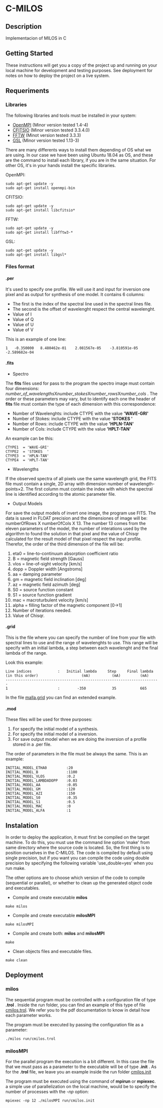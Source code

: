 # C-MILOS


## Description 

Implementacion of MILOS in C 


## Getting Started

These instructions will get you a copy of the project up and running on your local machine for development and testing purposes. See deployment for notes on how to deploy the project on a live system.


## Requeriments 

### Libraries

The following libraries and tools must be installed in your system: 

- [OpenMPI](https://www.open-mpi.org/) (Minor version tested 1.4-4)
- [CFITSIO](https://heasarc.gsfc.nasa.gov/fitsio/) (Minor version tested 3.3.4.0)
- [FFTW](http://www.fftw.org/)  (Minot version tested 3.3.3)
- [GSL](https://www.gnu.org/software/gsl/) (Minor version tested 1.13-3)
  
There are many differents ways to install them depending of OS what we are using. In our case we have been using Ubuntu 18.04 as OS, and these are the command to install each library, if you are in the same situation. For other OS, it's in your hands install the specific libraries.

OpenMPI: 

```
sudo apt-get update -y 
sudo apt-get install openmpi-bin
```

CFITSIO:

```
sudo apt-get update -y 
sudo apt-get install libcfitsio*
```

FFTW:

```
sudo apt-get update -y 
sudo apt-get install libfftw3-*
```

GSL:

```
sudo apt-get update -y 
sudo apt-get install libgsl*
```

### Files format

#### .per

It's used to specify one profile. We will use it and input for inversion one pixel and as output for synthesis of one model.
It contains 6 columns:

* The first is the index of the spectral line used in the spectral lines file.
* The second is the offset of wavelenght respect the central wavelenght. 
* Value of I
* Value of Q
* Value of U
* Value of V

This is an example of one line: 

```
1	-0.350000	8.480462e-01	2.081567e-05	-3.810591e-05	-2.589682e-04
```


#### .fits 

* Spectro 

The **fits** files used for pass to the program the spectro image must contain four dimensions: *number_of_wavelengths*X*number_stokes*X*number_rows*X*number_cols* . The order or these parameters may vary, but to identify each one the header of **fits** file must contain the type of each dimension with this correspondence:

  - Number of Wavelenghts: include CTYPE with the value **'WAVE-GRI'**
  - Number of Stokes: include CTYPE with the value **'STOKES  '**
  - Number of Rows: include CTYPE with the value **'HPLN-TAN'**
  - Number of Cols: include CTYPE with the value **'HPLT-TAN'**

An example can be this:

```
CTYPE1  = 'WAVE-GRI'
CTYPE2  = 'STOKES  '
CTYPE3  = 'HPLN-TAN' 
CTYPE4  = 'HPLT-TAN'  
```

* Wavelengths

If the observed spectra of all pixels use the same wavelength grid, the FITS file must contain a single, 2D array with dimension number of wavelength-points×2. The first column must contain the index with which the spectral line is identified according to the atomic parameter file.

* Output Models 

For save the output models of invert one image, the program use FITS. The data is saved in FLOAT precision and the dimensiones of image will be: numberOfRows X numberOfCols X 13. The number 13 comes from the eleven parameters of the model, the number of interations used by the algorithm to found the solution in that pixel and the value of Chisqr calculated for the result model of that pixel respect the input profile. Therefor, the order of the third dimension of the file will be: 

  1. eta0 = line-to-continuum absorption coefficient ratio         
  2. B = magnetic field strength       [Gauss]
  3. vlos = line-of-sight velocity     [km/s]         
  4. dopp = Doppler width              [Angstroms]
  5. aa = damping parameter
  6. gm = magnetic field inclination   [deg]
  7. az = magnetic field azimuth       [deg]
  8. S0 = source function constant
  9. S1 = source function gradient
  10. mac = macroturbulent velocity     [km/s]
  11. alpha = filling factor of the magnetic component [0->1]
  12. Number of iterations needed. 
  13. Value of Chisqr. 

#### .grid

This is the file where you can specify the number of line from your file with spectral lines to use and the range of wavelenghts to use. This range will be specify with an initial lambda, a step between each wavelenght and the final lambda of the range. 

Look this example:

```
Line indices            :   Initial lambda     Step     Final lambda
(in this order)                    (mA)          (mA)         (mA) 
-----------------------------------------------------------------------
1                       :        -350            35           665
```
In the file [malla.grid](run/malla.grid) you can find an extended example. 


#### .mod 

These files will be used for three purposes:

  1. For specify the initial model of a synthesis.  
  2. For specify the initial model of a inversion. 
  3. For save output model when we are doing the inversion of a profile stored in a .per file. 

The order of parameters in the file must be always the same. This is an example: 

```
INITIAL_MODEL_ETHA0         :20
INITIAL_MODEL_B             :1100
INITIAL_MODEL_VLOS          :0.2
INITIAL_MODEL_LAMBDADOPP    :0.03
INITIAL_MODEL_AA            :0.05
INITIAL_MODEL_GM            :120
INITIAL_MODEL_AZI           :150
INITIAL_MODEL_S0            :0.35
INITIAL_MODEL_S1            :0.5
INITIAL_MODEL_MAC           :0
INITIAL_MODEL_ALFA          :1
```


## Instalation

In order to deploy the application, it must first be compiled on the target machine. To do this, you must use the command line option 'make' from same directory where the source code is located. So, the first thing is to position ourselves in the C-MILOS. The code is compiled by default using single precision, but if you want you can compile the code using double precision by specifying the following variable 'use_double=yes' when you run make.

The other options are to choose which version of the code to compile (sequential or parallel), or whether to clean up the generated object code and executables. 

* Compile and create executable **milos** 
```
make milos
```
* Compile and create executable **milosMPI**
```
make milosMPI
```
* Compile and create both: **milos** and **milosMPI**
```
make 
```
* Clean objects files and executable files. 
```
make clean
```

## Deployment


### milos

The sequential program must be controlled with a configuration file of type **.trol** . Inside the run folder, you can find an example of this type of file [cmilos.trol](run/cmilos.trol). We refer you to the pdf documentation to know in detail how each parameter works. 

The program must be executed by passing the configuration file as a parameter:

```
./milos run/cmilos.trol
```

### milosMPI

For the parallel program the execution is a bit different. In this case the file that we must pass as a parameter to the executable will be of type **.init** . As for the **.trol** file, we leave you an example inside the run folder [cmilos.init](run/cmilos.init)

The program must be executed using the command of **mpirun** or **mpiexec**. a simple use of parallelization on the local machine, would be to specify the number of processes with the *-np* option:

```
mpiexec -np 12 ./milosMPI run/cmilos.init
```
